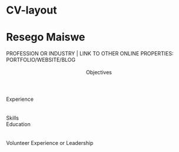 # CV-layout
<!DOCTYPE html>
<html>
<head(increase indent)>
 <h1>Resego Maiswe</h1>
   PROFESSION OR INDUSTRY | LINK TO OTHER ONLINE PROPERTIES: PORTFOLIO/WEBSITE/BLOG
</head>
  <style>
   
  </style>
  <body>
   <br>
   <br>
   <div>
    <aside(left)>
   <header>
          <section id= "Objective">
           Objectives
          </section>  
   </header>
   </aside>
 </div>
 <div>
   <aside(right) 
           <section id= "Experience">
             Experience
           </section>
   </aside>
  </div> 
   <br>
   <br>
  <div>
   <aside(left)>
           <section id= "Skills">
             Skills
           </section>
   </aside>
  </div>
  <div>
   <aside(right)>
           <section id= "Education">
             Education
           </section>
   </aside>
  </div>
  <div>
   <br>
   <br>
   <aside(right)>
           <section id= "Volunteer Experience or Leadership">
            Volunteer Experience or Leadership
           </section>
   </aside>
  </div> 
  </body>
</head>
</html>
